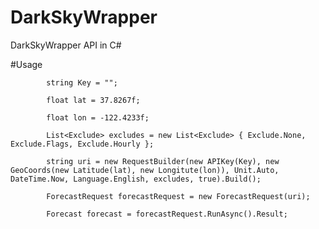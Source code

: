 # DarkSkyWrapper
DarkSkyWrapper API in C#


#Usage

            string Key = "";
            
            float lat = 37.8267f;
            
            float lon = -122.4233f;
            
            List<Exclude> excludes = new List<Exclude> { Exclude.None, Exclude.Flags, Exclude.Hourly };
            
            string uri = new RequestBuilder(new APIKey(Key), new GeoCoords(new Latitude(lat), new Longitute(lon)), Unit.Auto,           DateTime.Now, Language.English, excludes, true).Build();
            
            ForecastRequest forecastRequest = new ForecastRequest(uri);
            
            Forecast forecast = forecastRequest.RunAsync().Result;
            
            
